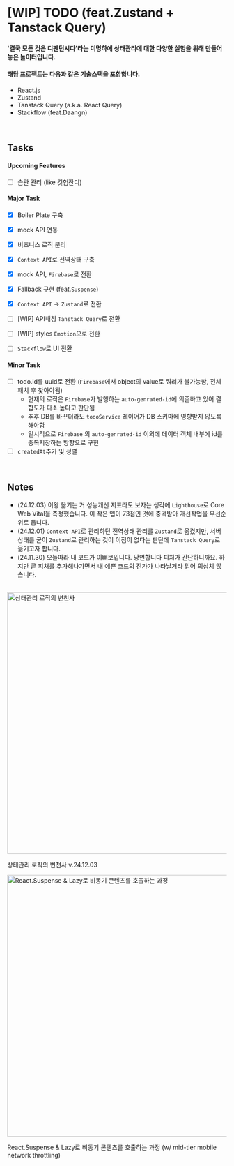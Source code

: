 # [WIP] TODO (feat.Zustand + Tanstack Query) 

#### '결국 모든 것은 디펜던시다'라는 미명하에 상태관리에 대한 다양한 실험을 위해 만들어놓은 놀이터입니다.

#### 해당 프로젝트는 다음과 같은 기술스택을 포함합니다.

- React.js
- Zustand
- Tanstack Query (a.k.a. React Query)
- Stackflow (feat.Daangn)

<br/>

## Tasks

#### Upcoming Features
- [ ] 습관 관리 (like 깃헙잔디)

#### Major Task

- [x] Boiler Plate 구축
- [x] mock API 연동
- [x] 비즈니스 로직 분리
- [x] `Context API`로 전역상태 구축
- [x] mock API, `Firebase`로 전환
- [x] Fallback 구현 (feat.`Suspense`)
- [x] `Context API` -> `Zustand`로 전환
- [ ] [WIP] API패칭 `Tanstack Query`로 전환
- [ ] [WIP] styles `Emotion`으로 전환
- [ ] `Stackflow`로 UI 전환


#### Minor Task

- [ ] todo.id를 uuid로 전환 (`Firebase`에서 object의 value로 쿼리가 불가능함, 전체 패치 후 찾아야됨)
  - 현재의 로직은 `Firebase`가 발행하는 `auto-genrated-id`에 의존하고 있어 결합도가 다소 높다고 판단됨
  - 추후 DB를 바꾸더라도 `todoService` 레이어가 DB 스키마에 영향받지 않도록 해야함
  - 일시적으로 `Firebase` 의 `auto-genrated-id` 이외에 데이터 객체 내부에 id를 중복저장하는 방향으로 구현
- [ ] `createdAt`추가 및 정렬

<br />

## Notes

- (24.12.03) 이왕 옮기는 거 성능개선 지표라도 보자는 생각에 `Lighthouse`로 Core Web Vital을 측정했습니다. 이 작은 앱이 73점인 것에 충격받아 개선작업을 우선순위로 둡니다.
- (24.12.01) `Context API`로 관리하던 전역상태 관리를 `Zustand`로 옮겼지만, 서버상태를 굳이 `Zustand`로 관리하는 것이 이점이 없다는 판단에 `Tanstack Query`로 옮기고자 합니다.
- (24.11.30) 오늘따라 내 코드가 이뻐보입니다. 당연합니다 피처가 간단하니까요. 하지만 곧 피처를 추가해나가면서 내 예쁜 코드의 진가가 나타날거라 믿어 의심치 않습니다.

<br/>

<img width="600" alt="상태관리 로직의 변천사" src="https://github.com/user-attachments/assets/009e6274-8b4e-4c39-96ef-d13b5d1c5623">

상태관리 로직의 변천사 v.24.12.03


<img width="600" alt="React.Suspense & Lazy로 비동기 콘텐츠를 호출하는 과정" src="https://github.com/user-attachments/assets/e4390cd6-5ccf-40af-9da9-6bbf8e8c9f95">

React.Suspense & Lazy로 비동기 콘텐츠를 호출하는 과정 (w/ mid-tier mobile network throttling)
